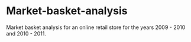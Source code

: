 # Market-basket-analysis
Market basket analysis for an online retail store for the years 2009 - 2010 and 2010 - 2011. 

